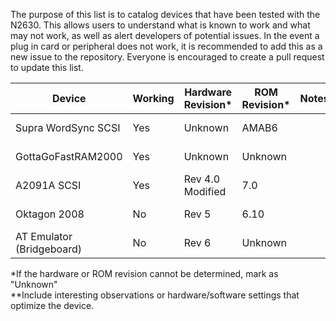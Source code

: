 The purpose of this list is to catalog devices that have been tested with the N2630. This allows users to understand what is known to work and what may not work, as well as alert developers of potential issues. In the event a plug in card or peripheral does not work, it is recommended to add this as a new issue to the repository. Everyone is encouraged to create a pull request to update this list.

Device|Working|Hardware Revision*|ROM Revision*|Notes**|Date Reported
-|-|-|-|-|-
Supra WordSync SCSI|Yes|Unknown|AMAB6||March 2023
GottaGoFastRAM2000|Yes|Unknown|Unknown||March 2023
A2091A SCSI|Yes|Rev 4.0 Modified|7.0||March 2023
Oktagon 2008|No|Rev 5|6.10||September 2023
AT Emulator (Bridgeboard)|No|Rev 6|Unknown||September 2023

*If the hardware or ROM revision cannot be determined, mark as "Unknown"  
**Include interesting observations or hardware/software settings that optimize the device.
